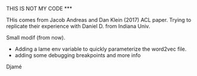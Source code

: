 THIS IS NOT MY CODE ***

THis comes from Jacob Andreas and Dan Klein (2017)  ACL paper.
Trying to replicate their experience with Daniel D. from Indiana Univ.

Small modif (from now). 
- Adding a lame env variable to quickly parameterize the word2vec file.
- adding some debugging breakpoints and more info





Djamé